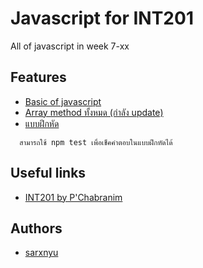 # Javascript for INT201

All of javascript in week 7-xx

## Features

- [Basic of javascript](https://github.com/ssarunyu/js-maifin/tree/main/basic)
- [Array method ทั้งหมด (กำลัง update)](https://github.com/ssarunyu/jsshootme/tree/main/Array%20Method)
- [แบบฝึกหัด](https://github.com/ssarunyu/jsshootme/tree/main/practice)
```
  สามารถใช้ npm test เพื่อเช็คคำตอบในแบบฝึกหัดได้
```

## Useful links
- [INT201 by P'Chabranim](https://github.com/Chabranim/INT201)

## Authors

- [sarxnyu](https://www.instagram.com/sarxnyu/)

